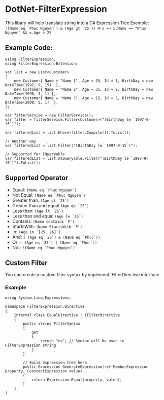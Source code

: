 # DotNet-FilterExpression
This libary will help translate string into a C# Expression Tree
Example: ``` ((Name eq `Phuc Nguyen`) & (Age gt `25`)) ``` => ``` x => x.Name == "Phuc Nguyen" && x.Age > 25 ```

## Example Code:
```
using FilterExpression;
using FilterExpression.Extension;

var list = new List<Customer>
{
    new Customer{ Name = "Name 1", Age = 25, Id = 1, BirthDay = new DateTime(1997, 9, 15)  },
    new Customer{ Name = "Name 2", Age = 35, Id = 2, BirthDay = new DateTime(1990, 1, 1) },
    new Customer{ Name = "Name 3", Age = 15, Id = 3, BirthDay = new DateTime(2000, 5, 1)  },
};

var filterService = new FilterService();
var filter = filterService.Filter<Customer>("(BirthDay le `1997-9-15`)");

var filteredList = list.Where(filter.Compile()).ToList();

// Another way
var filteredList = list.Filter("(BirthDay le `1997-9-15`)");

// Supported for IQueryable
var filteredList = list.AsQueryable.Filter("(BirthDay le `1997-9-15`)").ToList();
```

## Supported Operator

- Equal: ``` (Name eq `Phuc Nguyen`) ``` 
- Not Equal: ``` (Name ne `Phuc Nguyen`) ``` 
- Greater than: ``` (Age gt `25`) ```
- Greater than and equal ``` (Age ge `25`) ```
- Less than: ``` (Age lt `25`) ```
- Less than and equal ``` (Age le `25`) ```
- Contains: ``` (Name contains `P`) ```
- StartsWith: ``` (Name StartsWith `P`) ```
- In: ``` (Age in `[25, 26]`) ```
- And: ``` ( (Age eq `25`) & (Name eq `Phuc`)) ```
- Or: ``` ( (Age eq `25`) | (Name eq `Phuc`)) ```
- Not: ```!(Name eq `Phuc Nguyen`) ```

## Custom Filter
You can create a custom filter syntax by implement IFilterDirective interface
### Example
```
using System.Linq.Expressions;

namespace FilterExpression.Directive
{
    internal class EqualDirective : IFilterDirective
    {
        public string FilterSyntax
        {
            get
            {
                return "eq"; // Syntax will be used in FilterExpression string
            }
        }

        // Build expression tree here 
        public Expression GenerateExpression(ref MemberExpression property, ConstantExpression value)
        {
            return Expression.Equal(property, value);
        }
    }
}
```
